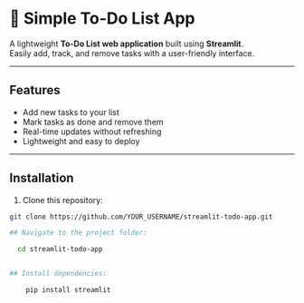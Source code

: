 # 📝 Simple To-Do List App

A lightweight **To-Do List web application** built using **Streamlit**.  
Easily add, track, and remove tasks with a user-friendly interface.

---

## Features

- Add new tasks to your list
- Mark tasks as done and remove them
- Real-time updates without refreshing
- Lightweight and easy to deploy

---

## Installation

1. Clone this repository:

```bash
git clone https://github.com/YOUR_USERNAME/streamlit-todo-app.git

## Navigate to the project folder:

  cd streamlit-todo-app


## Install dependencies:

    pip install streamlit
